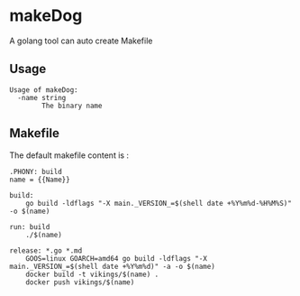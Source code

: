 # makeDog
A golang tool can auto create Makefile

## Usage

```$golang
Usage of makeDog:
  -name string
    	The binary name
```

## Makefile
The default makefile content is :
```$makefile
.PHONY: build
name = {{Name}}

build:
	go build -ldflags "-X main._VERSION_=$(shell date +%Y%m%d-%H%M%S)" -o $(name)

run: build
	./$(name)

release: *.go *.md
	GOOS=linux GOARCH=amd64 go build -ldflags "-X main._VERSION_=$(shell date +%Y%m%d)" -a -o $(name)
	docker build -t vikings/$(name) .
	docker push vikings/$(name)

```
